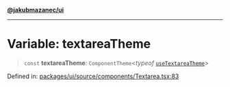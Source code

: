 [**@jakubmazanec/ui**](../README.md)

---

# Variable: textareaTheme

> `const` **textareaTheme**: `ComponentTheme`\<_typeof_
> [`useTextareaTheme`](../functions/useTextareaTheme.md)\>

Defined in:
[packages/ui/source/components/Textarea.tsx:83](https://github.com/jakubmazanec/tools/blob/7c5f40d811171692b72a47160bc33d644201b16a/packages/ui/source/components/Textarea.tsx#L83)
